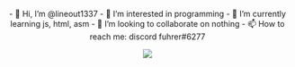 <p align="center">
  - 👋 Hi, I’m @lineout1337
  - 👀 I’m interested in programming 
  - 🌱 I’m currently learning js, html, asm
  - 💞️ I’m looking to collaborate on nothing
  - 📫 How to reach me: discord fuhrer#6277 
</p>

<p align="center">
  <img src="https://github-readme-stats.vercel.app/api?username=lineout1337&theme=bear&show_icons=true&hide_border=true&count_private=true&locale=ru">
</p>
